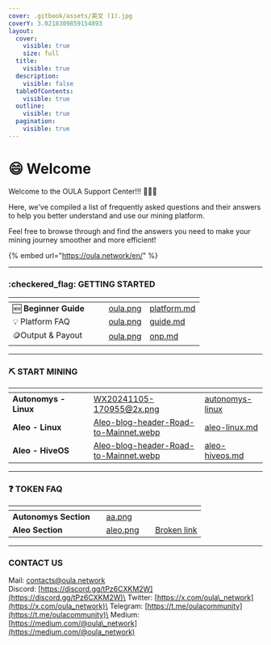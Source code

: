 ```yaml
---
cover: .gitbook/assets/英文 (1).jpg
coverY: 3.0218309859154893
layout:
  cover:
    visible: true
    size: full
  title:
    visible: true
  description:
    visible: false
  tableOfContents:
    visible: true
  outline:
    visible: true
  pagination:
    visible: true
---
```


# 😄 Welcome

Welcome to the OULA Support Center!!! :clap::clap::clap:

Here, we've compiled a list of frequently asked questions and their answers to help you better understand and use our mining platform.&#x20;

Feel free to browse through and find the answers you need to make your mining journey smoother and more efficient!&#x20;

{% embed url="https://oula.network/en/" %}

***

### :checkered\_flag: GETTING STARTED

<table data-view="cards"><thead><tr><th></th><th data-hidden></th><th data-hidden></th><th data-hidden data-card-cover data-type="files"></th><th data-hidden data-card-target data-type="content-ref"></th></tr></thead><tbody><tr><td><span data-gb-custom-inline data-tag="emoji" data-code="1f195">🆕</span> <strong>Beginner Guide</strong></td><td></td><td></td><td><a href=".gitbook/assets/oula.png">oula.png</a></td><td><a href="getting-started/platform.md">platform.md</a></td></tr><tr><td><span data-gb-custom-inline data-tag="emoji" data-code="1f4a1">💡</span> Platform FAQ</td><td></td><td></td><td><a href=".gitbook/assets/oula.png">oula.png</a></td><td><a href="getting-started/guide.md">guide.md</a></td></tr><tr><td><span data-gb-custom-inline data-tag="emoji" data-code="1fa99">🪙</span>Output &#x26; Payout</td><td></td><td></td><td><a href=".gitbook/assets/oula.png">oula.png</a></td><td><a href="getting-started/onp.md">onp.md</a></td></tr></tbody></table>



***

### :pick: START MINING

<table data-view="cards"><thead><tr><th></th><th data-hidden></th><th data-hidden></th><th data-hidden data-card-cover data-type="files"></th><th data-hidden data-card-target data-type="content-ref"></th></tr></thead><tbody><tr><td><strong>Autonomys - Linux</strong></td><td></td><td></td><td><a href=".gitbook/assets/WX20241105-170955@2x.png">WX20241105-170955@2x.png</a></td><td><a href="start-mining/autonomys-linux/">autonomys-linux</a></td></tr><tr><td><strong>Aleo - Linux</strong></td><td></td><td></td><td><a href=".gitbook/assets/Aleo-blog-header-Road-to-Mainnet.webp">Aleo-blog-header-Road-to-Mainnet.webp</a></td><td><a href="start-mining/aleo-linux.md">aleo-linux.md</a></td></tr><tr><td><strong>Aleo - HiveOS</strong></td><td></td><td></td><td><a href=".gitbook/assets/Aleo-blog-header-Road-to-Mainnet.webp">Aleo-blog-header-Road-to-Mainnet.webp</a></td><td><a href="start-mining/aleo-hiveos.md">aleo-hiveos.md</a></td></tr></tbody></table>

***

### :question: TOKEN FAQ

<table data-card-size="large" data-view="cards"><thead><tr><th></th><th data-hidden></th><th data-hidden data-card-cover data-type="files"></th><th data-hidden></th><th data-hidden data-card-target data-type="content-ref"></th></tr></thead><tbody><tr><td><strong>Autonomys Section</strong></td><td></td><td><a href=".gitbook/assets/aa.png">aa.png</a></td><td></td><td></td></tr><tr><td><strong>Aleo Section</strong></td><td></td><td><a href=".gitbook/assets/aleo.png">aleo.png</a></td><td></td><td><a href="broken-reference">Broken link</a></td></tr></tbody></table>

***

### CONTACT US

Mail: contacts@oula.network\
Discord: [https://discord.gg/tPz6CXKM2W](https://discord.gg/tPz6CXKM2W)\
Twitter: [https://x.com/oula\_network](https://x.com/oula_network)\
Telegram: [https://t.me/oulacommunity](https://t.me/oulacommunity)\
Medium: [https://medium.com/@oula\_network](https://medium.com/@oula_network)



